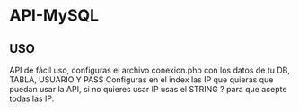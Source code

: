 # API-MySQL

## USO

API de fácil uso, configuras el archivo conexion.php con los datos de tu DB, TABLA, USUARIO Y PASS
Configuras en el index las IP que quieras que puedan usar la API, si no quieres usar IP usas el STRING ? para que acepte todas las IP.

